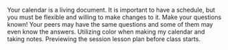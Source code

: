 Your calendar is a living document.  It is important to have a schedule, but you must be flexible and willing to make changes to it.
Make your questions known!  Your peers may have the same questions and some of them may even know the answers.
Utilizing color when making my calendar and taking notes.
Previewing the session lesson plan before class starts.
